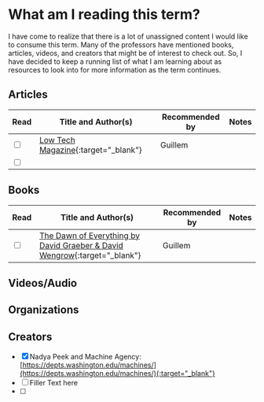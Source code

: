 # What am I reading this term? 

I have come to realize that there is a lot of unassigned content I would like to consume this term. Many of the professors have mentioned books, articles, videos, and creators that might be of interest to check out. So, I have decided to keep a running list of what I am learning about as resources to look into for more information as the term continues.


<!-- 
<input type="checkbox" />         = Empty Checkbox
<input type="checkbox" checked /> = Checked Checkbox
-->

## Articles 
| Read | Title and Author(s)| Recommended by      | Notes               |
|------|--------------------|---------------------|---------------------|
| <input type="checkbox" /> | [Low Tech Magazine](https://solar.lowtechmagazine.com/){:target="_blank"} | Guillem | |
| <input type="checkbox" /> | | | | |

## Books 

| Read | Title and Author(s)| Recommended by      | Notes               |
|------|--------------------|---------------------|---------------------|
| <input type="checkbox" /> | [The Dawn of Everything by David Graeber & David Wengrow](https://blackbooksdotpub.wordpress.com/wp-content/uploads/2021/10/david-graeber-david-wengrow-the-dawn-of-everything_-a-new-history-of-humanity-farrar-straus-and-giroux-2021.pdf){:target="_blank"} | Guillem | |


## Videos/Audio 

## Organizations 


## Creators 

- [X] Nadya Peek and Machine Agency: [https://depts.washington.edu/machines/](https://depts.washington.edu/machines/){:target="_blank"}
- [ ] Filler Text here 
- [ ] 

